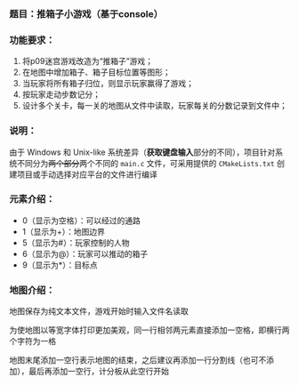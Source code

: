 ### 题目：推箱子小游戏（基于console）

### 功能要求：

1. 将p09迷宫游戏改造为“推箱子”游戏；
1. 在地图中增加箱子、箱子目标位置等图形；
1. 当玩家将所有箱子归位，则显示玩家赢得了游戏；
1. 按玩家走动步数记分；
1. 设计多个关卡，每一关的地图从文件中读取，玩家每关的分数记录到文件中；

### 说明：

由于 Windows 和 Unix-like 系统差异（**获取键盘输入**部分的不同），项目针对系统不同分为~~两个部分~~两个不同的 `main.c` 文件，可采用提供的 `CMakeLists.txt` 创建项目或手动选择对应平台的文件进行编译

### 元素介绍：

- 0（显示为空格）：可以经过的通路
- 1（显示为+）：地图边界
- 5（显示为#）：玩家控制的人物
- 6（显示为@）：玩家可以推动的箱子
- 9（显示为*）：目标点

### 地图介绍：

地图保存为纯文本文件，游戏开始时输入文件名读取

为使地图以等宽字体打印更加美观，同一行相邻两元素直接添加一空格，即横行两个字符为一格

地图末尾添加一空行表示地图的结束，之后建议再添加一行分割线（也可不添加），最后再添加一空行，计分板从此空行开始